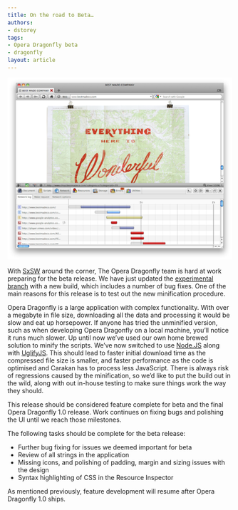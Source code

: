 ```yaml
---
title: On the road to Beta…
authors:
- dstorey
tags:
- Opera Dragonfly beta
- dragonfly
layout: article
---
```

<img src="/blog/on-the-road-to-beta/closer-to-beta.png" alt="" />

<p>With <a href="http://sxsw.com/interactive">SxSW</a> around the corner, The Opera Dragonfly team is hard at work preparing for the beta release. We have just updated the <a href="http://my.opera.com/dragonfly/blog/getting-opera-dragonfly-ready-for-opera-11/#enable">experimental branch</a> with a new build, which includes a number of bug fixes. One of the main reasons for this release is to test out the new minification procedure.</p>

<p>Opera Dragonfly is a large application with complex functionality. With over a megabyte in file size, downloading all the data and processing it would be slow and eat up horsepower. If anyone has tried the unminified version, such as when developing Opera Dragonfly on a local machine, you’ll notice it runs much slower. Up until now we’ve used our own home brewed solution to minify the scripts. We’ve now switched to use <a href="http://nodejs.org/">Node.JS</a> along with <a href="https://github.com/mishoo/UglifyJS/">UglifyJS</a>. This should lead to faster initial download time as the compressed file size is smaller, and faster performance as the code is optimised and Carakan has to process less JavaScript. There is always risk of regressions caused by the minification, so we’d like to put the build out in the wild, along with out in-house testing to make sure things work the way they should.</p>

<p>This release should be considered feature complete for beta and the final Opera Dragonfly 1.0 release. Work continues on fixing bugs and polishing the UI until we reach those milestones.</p>

<p>The following tasks should be complete for the beta release:</p>

<ul>
   <li>Further bug fixing for issues we deemed important for beta</li>
  <li>Review of all strings in the application</li>
   <li>Missing icons, and polishing of padding, margin and sizing issues with the design</li>
   <li>Syntax highlighting of CSS in the Resource Inspector</li>
</ul>

<p>As mentioned previously, feature development will resume after Opera Dragonfly 1.0 ships.</p>

